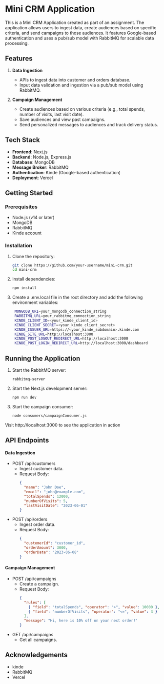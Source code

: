 # Mini CRM Application

This is a Mini CRM Application created as part of an assignment. The application allows users to ingest data, create audiences based on specific criteria, and send campaigns to those audiences. It features Google-based authentication and uses a pub/sub model with RabbitMQ for scalable data processing.

## Features

1. **Data Ingestion**
   - APIs to ingest data into customer and orders database.
   - Input data validation and ingestion via a pub/sub model using RabbitMQ.

2. **Campaign Management**
   - Create audiences based on various criteria (e.g., total spends, number of visits, last visit date).
   - Save audiences and view past campaigns.
   - Send personalized messages to audiences and track delivery status.

## Tech Stack

- **Frontend**: Next.js
- **Backend**: Node.js, Express.js
- **Database**: MongoDB
- **Message Broker**: RabbitMQ
- **Authentication**: Kinde (Google-based authentication)
- **Deployment**: Vercel

## Getting Started

### Prerequisites

- Node.js (v14 or later)
- MongoDB
- RabbitMQ
- Kinde account

### Installation

1. Clone the repository:
   ```bash
   git clone https://github.com/your-username/mini-crm.git
   cd mini-crm
2. Install dependencies:
   ```bash
   npm install
3. Create a .env.local file in the root directory and add the following environment variables:
   ```bash
    MONGODB_URI=your_mongodb_connection_string
    RABBITMQ_URL=your_rabbitmq_connection_string
    KINDE_CLIENT_ID=<your_kinde_client_id>
    KINDE_CLIENT_SECRET=<your_kinde_client_secret>
    KINDE_ISSUER_URL=https://<your_kinde_subdomain>.kinde.com
    KINDE_SITE_URL=http://localhost:3000
    KINDE_POST_LOGOUT_REDIRECT_URL=http://localhost:3000
    KINDE_POST_LOGIN_REDIRECT_URL=http://localhost:3000/dashboard
## Running the Application
1. Start the RabbitMQ server:
    ```bash
    rabbitmq-server
2. Start the Next.js development server:
    ```bash
    npm run dev
3. Start the campaign consumer:
    ```bash
    node consumers/campaignConsumer.js
Visit http://localhost:3000 to see the application in action

## API Endpoints
#### Data Ingestion
- POST /api/customers
    - Ingest customer data.
    - Request Body:
        ``` json    
        {
          "name": "John Doe",
          "email": "john@example.com",
          "totalSpends": 12000,
          "numberOfVisits": 5,
          "lastVisitDate": "2023-06-01"
        }
- POST /api/orders
    - Ingest order data.
    - Request Body:
        ```json
        {
          "customerId": "customer_id",
          "orderAmount": 3000,
          "orderDate": "2023-06-08"
        }
#### Campaign Management
- POST /api/campaigns
    - Create a campaign.
    - Request Body:
        ```json
        {
          "rules": [
            { "field": "totalSpends", "operator": ">", "value": 10000 },
            { "field": "numberOfVisits", "operator": "<=", "value": 3 }
          ],
          "message": "Hi, here is 10% off on your next order!"
        }
- GET /api/campaigns
    - Get all campaigns.
## Acknowledgements
- kinde
- RabbitMQ
- Vercel
